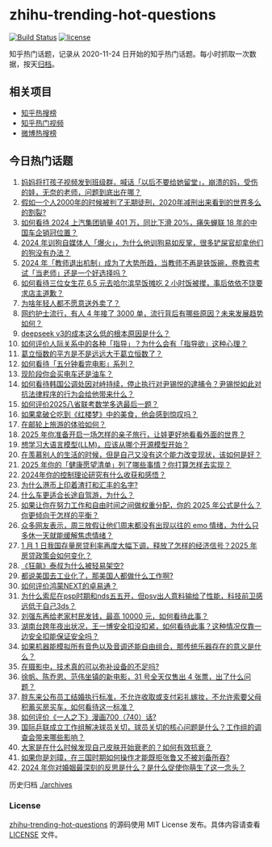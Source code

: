 # zhihu-trending-hot-questions

[![Build Status](https://github.com/justjavac/zhihu-trending-hot-questions/workflows/ci/badge.svg?branch=master)](https://github.com/justjavac/zhihu-trending-hot-questions/actions)
[![license](https://img.shields.io/github/license/justjavac/zhihu-trending-hot-questions)](https://github.com/justjavac/zhihu-trending-hot-questions/blob/master/LICENSE)

知乎热门话题，记录从 2020-11-24
日开始的知乎热门话题。每小时抓取一次数据，按天[归档](./archives)。

## 相关项目

- [知乎热搜榜](https://github.com/justjavac/zhihu-trending-top-search)
- [知乎热门视频](https://github.com/justjavac/zhihu-trending-hot-video)
- [微博热搜榜](https://github.com/justjavac/weibo-trending-hot-search)

## 今日热门话题

<!-- BEGIN -->
<!-- 最后更新时间 Sat Jan 04 2025 07:18:47 GMT+0800 (China Standard Time) -->

1. [妈妈将打孩子视频发到班级群，喊话「以后不要给她留堂」，崩溃的妈，受伤的娃，无奈的老师，问题到底出在哪？](https://www.zhihu.com/question/8425015279)
1. [假如一个人2000年的时候被判了无期徒刑，2020年减刑出来看到的世界多么的割裂?](https://www.zhihu.com/question/8266618208)
1. [如何看待 2024 上汽集团销量 401 万，同比下滑 20%，痛失蝉联 18 年的中国车企销冠位置？](https://www.zhihu.com/question/8442831125)
1. [2024 年训狗自媒体人「爆火」，为什么他训狗易如反掌，很多铲屎官却拿他们的狗没有办法？](https://www.zhihu.com/question/6844097120)
1. [2024 年「教师退出机制」成为了大势所趋，当教师不再是铁饭碗，卷教资考试「当老师」还是一个好选择吗？](https://www.zhihu.com/question/8535187820)
1. [如何看待三位女生花 6.5 元去哈尔滨早饭摊吃 2 小时饭被撵，事后依依不饶要求店主道歉？](https://www.zhihu.com/question/8547979881)
1. [为啥年轻人都不愿意送外卖了？](https://www.zhihu.com/question/8489181499)
1. [网约护士流行，有人 4 年接了 3000 单，流行背后有哪些原因？未来发展趋势如何？](https://www.zhihu.com/question/8448651433)
1. [deepseek v3的成本这么低的根本原因是什么？](https://www.zhihu.com/question/8423473404)
1. [如何评价人际关系中的各种「指导」？为什么会有「指导欲」这种心理？](https://www.zhihu.com/question/8305632078)
1. [葛立恒数的平方是不是远远大于葛立恒数了？](https://www.zhihu.com/question/571668734)
1. [如何看待「五分钟看完电影」系列？](https://www.zhihu.com/question/61313877)
1. [现阶段你会买电车还是油车？](https://www.zhihu.com/question/1924636440)
1. [如何看待韩国公调处因对峙持续，停止执行对尹锡悦的逮捕令？尹锡悦如此对抗法律程序的行为会给他带来什么？](https://www.zhihu.com/question/8595217556)
1. [如何评价2025八省联考数学多选最后一题？](https://www.zhihu.com/question/8618460195)
1. [如果拿破仑吃到《红楼梦》中的美食，他会感到惊叹吗？](https://www.zhihu.com/question/3694288921)
1. [在邮轮上旅游的体验如何？](https://www.zhihu.com/question/643857992)
1. [2025 年你准备开启一场怎样的亲子旅行，让娃更好地看看外面的世界？](https://www.zhihu.com/question/7176271546)
1. [想学习大语言模型(LLM)，应该从哪个开源模型开始？](https://www.zhihu.com/question/608820310)
1. [在羡慕别人的生活的时候，但是自己又没有这个能力改变现状，该如何是好？](https://www.zhihu.com/question/8540745172)
1. [2025 年你的「健康愿望清单」列了哪些事情？你打算怎样去实现？](https://www.zhihu.com/question/6772766447)
1. [2024年你的控制理论研究有什么收获和感悟？](https://www.zhihu.com/question/5826356735)
1. [为什么港币上印着渣打和汇丰的名字?](https://www.zhihu.com/question/622711945)
1. [什么车更适合长途自驾游，为什么？](https://www.zhihu.com/question/509797303)
1. [如果让你在努力工作和自由时间之间做权重分配，你的 2025 年公式是什么？你更倾向于怎样的平衡？](https://www.zhihu.com/question/7090780000)
1. [众多网友表示，周三放假让他们周末都没有出现以往的 emo 情绪，为什么只多休一天就能缓解焦虑情绪？](https://www.zhihu.com/question/8577468131)
1. [1 月 1 日我国存量房贷利率再度大幅下调，释放了怎样的经济信号？2025 年房贷政策会如何变化？](https://www.zhihu.com/question/8519684913)
1. [《狂飙》泰叔为什么被轻易架空?](https://www.zhihu.com/question/582884066)
1. [都说美国去工业化了，那美国人都做什么工作啊?](https://www.zhihu.com/question/641603330)
1. [如何评价鸿蒙NEXT的卓易通？](https://www.zhihu.com/question/6499113434)
1. [为什么索尼在psp时期和nds五五开，但psv出人意料输给了性能，科技前卫感远低于自己3ds？](https://www.zhihu.com/question/7540905596)
1. [刘强东再给老家村民发钱，最高 10000 元，如何看待此事？](https://www.zhihu.com/question/8528739933)
1. [湖南台跨年夜出状况，王一博安全扣没扣紧，如何看待此事？这种情况仅靠一边安全扣能保证安全吗？](https://www.zhihu.com/question/8414402903)
1. [如果机器能模拟所有音色以及音调还能自由组合，那传统乐器存在的意义是什么？](https://www.zhihu.com/question/666890968)
1. [在摄影中，技术真的可以弥补设备的不足吗?](https://www.zhihu.com/question/7209341261)
1. [徐帆、陈乔恩、范伟坐镇的新电影，31 号全天仅售出 4 张票，出了什么问题？](https://www.zhihu.com/question/8453050064)
1. [胖东来公布员工结婚执行标准，不允许收取或支付彩礼嫁妆，不允许索要父母积蓄买房买车，如何看待这一标准？](https://www.zhihu.com/question/8612317214)
1. [如何评价《一人之下》漫画700（740）话?](https://www.zhihu.com/question/8554004349)
1. [国际乒联成立工作组解决球员关切，球员关切的核心问题是什么？工作组的调查会带来哪些影响？](https://www.zhihu.com/question/8626032099)
1. [大家是在什么时候发现自己皮肤开始衰老的？如何有效抗衰？](https://www.zhihu.com/question/2813083268)
1. [如果你是刘璋，在三国时期如何操作才能既拒张鲁又不被刘备所吞?](https://www.zhihu.com/question/3094518992)
1. [2024 年你对婚姻最深刻的反思是什么？是什么促使你萌生了这一念头？](https://www.zhihu.com/question/6752296932)

<!-- END -->

历史归档 [./archives](./archives)

### License

[zhihu-trending-hot-questions](https://github.com/justjavac/zhihu-trending-hot-questions)
的源码使用 MIT License 发布。具体内容请查看 [LICENSE](./LICENSE) 文件。
